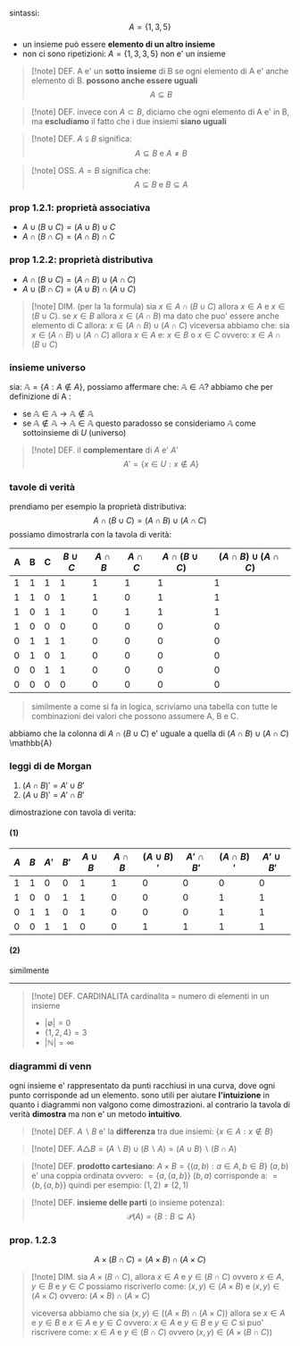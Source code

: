 sintassi: 
$$
A = \{1,3,5\}
$$
* un insieme può essere **elemento di un altro insieme**
* non ci sono ripetizioni: $A = \{ 1,3,3,5 \}$ non e' un insieme

> [!note] DEF.
> A e' un **sotto insieme** di B se ogni elemento di A e' anche elemento di B. **possono anche essere uguali**
> $$ A \subseteq B$$

> [!note] DEF.
> invece con $A \subset B$, diciamo che ogni elemento di A e' in B, ma **escludiamo** il fatto che i due insiemi **siano uguali**

> [!note] DEF.
> $A \subsetneqq B$ significa:
> $$ A \subseteq B \text{ e } A \neq B$$

> [!note] OSS.
> $A=B$ significa che:
> $$A \subseteq B \text{ e } B \subseteq A$$

### prop 1.2.1: proprietà associativa
* $A \cup{} (B \cup{} C) = (A \cup B) \cup C$
* $A \cap (B \cap C) = (A \cap B) \cap C$

### prop 1.2.2: proprietà distributiva
* $A \cap (B \cup C) = (A \cap B)\cup(A \cap C)$
* $A \cup (B \cap C) = (A \cup B) \cap (A \cup C)$

>[!note] DIM. (per la 1a  formula)
> sia $x \in A \cap (B \cup C)$ allora $x \in A \text{ e } x \in (B \cup C)$.
> se $x \in B$ allora $x \in (A \cap B)$ ma dato che puo' essere anche elemento di C allora:
> $x \in (A \cap B) \cup (A \cap C)$
> viceversa abbiamo che:
>  sia $x \in (A\cap B) \cup (A\cap C)$ allora $x \in A \text{ e: } x \in B \text{ o } x \in C$ ovvero: $x \in A \cap(B \cup C)$
>


### insieme universo
sia: $\mathbb{A} = \{ A: A\not\in A \}$, possiamo affermare che: $\mathbb{A} \in \mathbb{A}$?
abbiamo che per definizione di A :
* se $\mathbb{A} \in \mathbb{A} \to  \mathbb{A} \not\in \mathbb{A}$
* se $\mathbb{A} \not\in \mathbb{A} \to \mathbb{A} \in \mathbb{A}$
questo paradosso se consideriamo $\mathbb{A}$ come sottoinsieme di $U$ (universo)

>[!note] DEF.
> il **complementare** di $A$ e' $A'$
> $$A' = \{ x \in U: x \not\in A \}$$


### tavole di verità
prendiamo per esempio la proprietà distributiva:
$$
A \cap (B\cup C) = (A \cap B) \cup (A \cap C)
$$
possiamo dimostrarla con la tavola di verità:

| A | B | C | $B \cup C$ | $A \cap B$ | $A \cap C$ | $A \cap (B \cup C)$ | $(A \cap B) \cup (A \cap C)$ |
| ---- | ---- | ---- | ---- | ---- | ---- | ---- | ---- |
| 1 | 1 | 1 | 1 | 1 | 1 | 1 | 1 |
| 1 | 1 | 0 | 1 | 1 | 0 | 1 | 1 |
| 1 | 0 | 1 | 1 | 0 | 1 | 1 | 1 |
| 1 | 0 | 0 | 0 | 0 | 0 | 0 | 0 |
| 0 | 1 | 1 | 1 | 0 | 0 | 0 | 0 |
| 0 | 1 | 0 | 1 | 0 | 0 | 0 | 0 |
| 0 | 0 | 1 | 1 | 0 | 0 | 0 | 0 |
| 0 | 0 | 0 | 0 | 0 | 0 | 0 | 0 |
> similmente a come si fa in logica, scriviamo una tabella con tutte le combinazioni dei valori che possono assumere A, B e C. 

abbiamo che la colonna di $A \cap (B \cup C)$ e' uguale a quella di $(A \cap B) \cup (A \cap C)$ 
\mathbb{A}
### leggi di de Morgan
1. $(A\cap B)' = A' \cup B'$
2. $(A \cup B)' = A' \cap B'$

dimostrazione con tavola di verita:
#### (1)

| $A$ | $B$ | $A'$ | $B'$ | $A \cup B$ | $A \cap B$ | $(A \cup B)'$ | $A' \cap B'$ | $(A \cap B)'$ | $A' \cup B'$ |
| ---- | ---- | ---- | ---- | ---- | ---- | ---- | ---- | ---- | ---- |
| 1 | 1 | 0 | 0 | 1 | 1 | 0 | 0 | 0 | 0 |
| 1 | 0 | 0 | 1 | 1 | 0 | 0 | 0 | 1 | 1 |
| 0 | 1 | 1 | 0 | 1 | 0 | 0 | 0 | 1 | 1 |
| 0 | 0 | 1 | 1 | 0 | 0 | 1 | 1 | 1 | 1 |
#### (2)
similmente

--- 

>[!note] DEF. CARDINALITA
> cardinalita = numero di elementi in un insieme
> - $|\emptyset| = 0$
> - $\{ 1,2,4 \} = 3$
> - $|\mathbb{N}| = \infty$

###  diagrammi di venn
ogni insieme e' rappresentato da punti racchiusi in una curva, dove ogni punto corrisponde ad un elemento. sono utili per aiutare **l'intuizione** in quanto i diagrammi non valgono come dimostrazioni. al contrario la tavola di verità **dimostra** ma non e' un metodo **intuitivo**.

>[!note] DEF.
>$A \backslash B$ e' la **differenza** tra due insiemi: $\{ x \in A: x \not\in B \}$

> [!note] DEF.
> $A \triangle B = (A \backslash B) \cup (B \backslash A) = (A \cup B) \backslash (B \cap  A)$

>[!note] DEF.
>**prodotto cartesiano**:
>$A \times B = \{  (a,b): a \in A, b \in B \}$ 
> $(a,b)$ e' una coppia ordinata ovvero: $= \{ a, \{ a,b \} \}$
> $(b,a)$ corrisponde a: $= \{ b, \{ a,b \} \}$
> quindi per esempio: $(1,2) \neq (2,1)$

>[!note] DEF.
> **insieme delle parti** (o insieme potenza):
> $$\mathcal{P}(A) = \{ B: B \subseteq A \}$$

### prop. 1.2.3
$$A \times (B  \cap C) = (A \times B) \cap (A \times C)$$
> [!note] DIM.
> sia $A \times (B \cap C)$, allora $x \in A \text{ e } y \in (B \cap C)$ ovvero $x \in A, y \in B \text{ e } y \in C$
> possiamo riscriverlo come: $(x,y) \in (A\times B) \text{ e } (x,y) \in (A \times C)$
> ovvero: $(A \times B ) \cap (A \times C)$
> 
> viceversa abbiamo che 
> sia $(x,y) \in ((A\times B) \cap (A\times C))$ allora se $x \in A \text{ e } y \in B \text{ e } x \in A \text{ e } y \in C$ ovvero: $x \in A \text{ e } y \in B \text{ e } y \in C$ 
> si puo' riscrivere come: $x \in A \text{ e } y \in (B \cap C)$ ovvero $(x,y) \in (A \times (B \cap C))$



